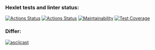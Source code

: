 ### Hexlet tests and linter status:
[![Actions Status](https://github.com/Vyacheslavkor/php-project-48/workflows/hexlet-check/badge.svg)](https://github.com/Vyacheslavkor/php-project-48/actions)
[![Actions Status](https://github.com/Vyacheslavkor/php-project-48/workflows/my-first-workflow/badge.svg)](https://github.com/Vyacheslavkor/php-project-48/actions)
[![Maintainability](https://api.codeclimate.com/v1/badges/e43b1f1141f62f8b98b9/maintainability)](https://codeclimate.com/github/Vyacheslavkor/php-project-48/maintainability)
[![Test Coverage](https://api.codeclimate.com/v1/badges/e43b1f1141f62f8b98b9/test_coverage)](https://codeclimate.com/github/Vyacheslavkor/php-project-48/test_coverage)

### Differ:

[![asciicast](https://asciinema.org/a/539035.svg)](https://asciinema.org/a/539035)
